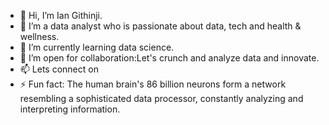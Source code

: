 - 👋 Hi, I’m Ian Githinji.
- 👀 I’m a data analyst who is passionate about data, tech and health & wellness.
- 🌱 I’m currently learning data science.
- 💞️ I’m open for collaboration:Let's crunch and analyze data and innovate.
- 📫 Lets connect on
- ⚡ Fun fact: The human brain's 86 billion neurons form a network resembling a sophisticated data processor, constantly analyzing and interpreting information.

<!---
data-with-ian/data-with-ian is a ✨ special ✨ repository because its `README.md` (this file) appears on your GitHub profile.
You can click the Preview link to take a look at your changes.
--->
